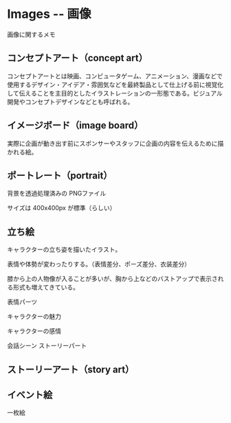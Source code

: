 # Images -- 画像

画像に関するメモ


## コンセプトアート（concept art）

コンセプトアートとは映画、コンピュータゲーム、アニメーション、漫画などで使用するデザイン・アイデア・雰囲気などを最終製品として仕上げる前に視覚化して伝えることを主目的としたイラストレーションの一形態である。ビジュアル開発やコンセプトデザインなどとも呼ばれる。


## イメージボード（image board）
実際に企画が動き出す前にスポンサーやスタッフに企画の内容を伝えるために描かれる絵。


## ポートレート（portrait）

背景を透過処理済みの PNGファイル

サイズは 400x400px が標準（らしい）

## 立ち絵
キャラクターの立ち姿を描いたイラスト。

表情や体勢が変わったりする。（表情差分、ポーズ差分、衣装差分）

膝から上の人物像が入ることが多いが、胸から上などのバストアップで表示される形式も増えてきている。

表情パーツ

キャラクターの魅力

キャラクターの感情

会話シーン
ストーリーパート

## ストーリーアート（story art）

## イベント絵

一枚絵
